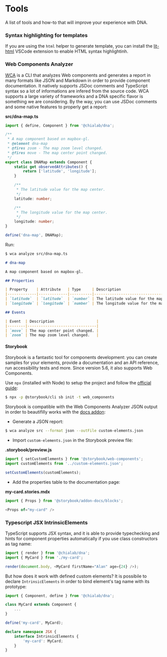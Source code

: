 # Tools

A list of tools and how-to that will improve your experience with DNA.

### Syntax highlighting for templates

If you are using the `html` helper to generate template, you can install the [lit-html](https://github.com/mjbvz/vscode-lit-html) VSCode extension to enable HTML syntax highlightinh.

### Web Components Analyzer

[WCA](https://www.npmjs.com/package/web-component-analyzer) is a CLI that analyzes Web components and generates a report in many formats like JSON and Markdown in order to provide component documentation. It natively supports JSDoc comments and TypeScript syntax so a lot of informations are infered from the source code. WCA supports a large variety of frameworks and a DNA specific flavor is something we are considering. By the way, you can use JSDoc comments and some native features to properly get a report:

**src/dna-map.ts**
```ts
import { define, Component } from '@chialab/dna';

/**
 * A map component based on mapbox-gl.
 * @element dna-map
 * @fires zoom - The map zoom level changed.
 * @fires move - The map center point changed.
 */
export class DNAMap extends Component {
    static get observedAttributes() {
        return ['latitude', 'longitude'];
    }

    /**
     * The latitude value for the map center.
     */
    latitude: number;

    /**
     * The longitude value for the map center.
     */
    longitude: number;
}

define('dna-map', DNAMap);
```

Run:

```sh
$ wca analyze src/dna-map.ts
```

```md
# dna-map

A map component based on mapbox-gl.

## Properties

| Property    | Attribute   | Type     | Description                             |
|-------------|-------------|----------|-----------------------------------------|
| `latitude`  | `latitude`  | `number` | The latitude value for the map center.  |
| `longitude` | `longitude` | `number` | The longitude value for the map center. |

## Events

| Event  | Description                   |
|--------|-------------------------------|
| `move` | The map center point changed. |
| `zoom` | The map zoom level changed.   |
```


#### Storybook

Storybook is a fantastic tool for components development: you can create samples for your elements, provide a documentation and an API reference, run accessibility tests and more. Since version 5.6, it also supports Web Components.

Use `npx` (installed with Node) to setup the project and follow the [official guide](https://storybook.js.org/docs/basics/introduction/):

```sh
$ npx -p @storybook/cli sb init -t web_components
```

Storybook is compatible with the Web Components Analyzer JSON output in order to beautifilly works with the [docs addon](https://github.com/storybookjs/storybook/tree/master/addons/docs):

* Generate a JSON report:

```sh
$ wca analyze src --format json --outFile custom-elements.json
```

* Import `custom-elements.json` in the Storybook preview file:

**.storybook/preview.js**
```ts
import { setCustomElements } from '@storybook/web-components';
import customElements from '../custom-elements.json';

setCustomElements(customElements);
```

* Add the properties table to the documentation page:

**my-card.stories.mdx**

```ts
import { Props } from '@storybook/addon-docs/blocks';

<Props of="my-card" />
```

### Typescript JSX IntrinsicElements

TypeScript supports JSX syntax, and it is able to provide typechecking and hints for component properties automatically if you use class constructors as tag name:

```ts
import { render } from '@chialab/dna';
import { MyCard } from './my-card';

render(document.body, <MyCard firstName="Alan" age={24} />);
```

But how does it work with defined custom elements? It is possibile to declare `IntrinsicElements` in order to bind element's tag name with its prototype:

```ts
import { Component, define } from '@chialab/dna';

class MyCard extends Component {
    ...
}

define('my-card', MyCard);

declare namespace JSX {
    interface IntrinsicElements {
        'my-card': MyCard;
    }
}
```